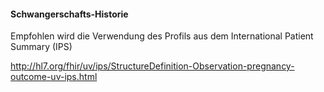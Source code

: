 #### Schwangerschafts-Historie

Empfohlen wird die Verwendung des Profils aus dem International Patient Summary (IPS)

http://hl7.org/fhir/uv/ips/StructureDefinition-Observation-pregnancy-outcome-uv-ips.html